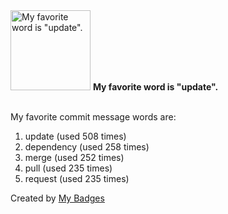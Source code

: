 <img src="https://my-badges.github.io/my-badges/favorite-word.png" alt="My favorite word is &quot;update&quot;." title="My favorite word is &quot;update&quot;." width="128">
<strong>My favorite word is &quot;update&quot;.</strong>
<br><br>

My favorite commit message words are:

1. update (used 508 times)
2. dependency (used 258 times)
3. merge (used 252 times)
4. pull (used 235 times)
5. request (used 235 times)


Created by <a href="https://github.com/my-badges/my-badges">My Badges</a>